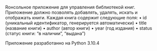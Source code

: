  Rонсольное приложение для управления библиотекой книг. Приложение должно позволять добавлять, удалять, искать и отображать книги. Каждая книга содержит следующие поля:
 • id (уникальный идентификатор, генерируется автоматически)
 • title (название книги)
 • author (автор книги)
 • year (год издания)
 • status (статус книги: “в наличии”, “выдана”)


 Приложение разработанно на Python 3.10.4
